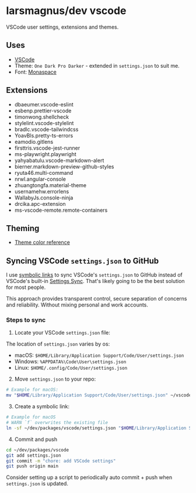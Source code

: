 # larsmagnus/dev vscode

VSCode user settings, extensions and themes.

## Uses

- [VSCode](https://code.visualstudio.com/)
- Theme: `One Dark Pro Darker` - extended in `settings.json` to suit me.
- Font: [Monaspace](https://monaspace.githubnext.com/)

## Extensions

- dbaeumer.vscode-eslint
- esbenp.prettier-vscode
- timonwong.shellcheck
- stylelint.vscode-stylelint
- bradlc.vscode-tailwindcss
- YoavBls.pretty-ts-errors
- eamodio.gitlens
- firsttris.vscode-jest-runner
- ms-playwright.playwright
- yahyabatulu.vscode-markdown-alert
- bierner.markdown-preview-github-styles
- ryuta46.multi-command
- nrwl.angular-console
- zhuangtongfa.material-theme
- usernamehw.errorlens
- WallabyJs.console-ninja
- drcika.apc-extension
- ms-vscode-remote.remote-containers

## Theming

- [Theme color reference](https://vscode-docs1.readthedocs.io/en/latest/getstarted/theme-color-reference/)

## Syncing VSCode `settings.json` to GitHub

I use [symbolic links](https://en.wikipedia.org/wiki/Symbolic_link) to sync VSCode's `settings.json` to GitHub instead of VSCode's built-in [Settings Sync](https://code.visualstudio.com/docs/editor/settings-sync). That's likely going to be the best solution for most people.

This approach provides transparent control, secure separation of concerns and reliability. Without mixing personal and work accounts.

### Steps to sync

1. Locate your VSCode `settings.json` file:

The location of `settings.json` varies by os:

- macOS: `$HOME/Library/Application Support/Code/User/settings.json`
- Windows: `%APPDATA%\Code\User\settings.json`
- Linux: `$HOME/.config/Code/User/settings.json`

2. Move `settings.json` to your repo:

```sh
# Example for macOS:
mv "$HOME/Library/Application Support/Code/User/settings.json" ~/vscode-settings/settings.json
```

3. Create a symbolic link:

```sh
# Example for macOS
# WARN `f` overwrites the existing file
ln -sf ~/dev/packages/vscode/settings.json "$HOME/Library/Application Support/Code/User/settings.json"
```

4. Commit and push

```sh
cd ~/dev/packages/vscode
git add settings.json
git commit -m "chore: add VSCode settings"
git push origin main
```

Consider setting up a script to periodically auto commit + push when `settings.json` is updated.
